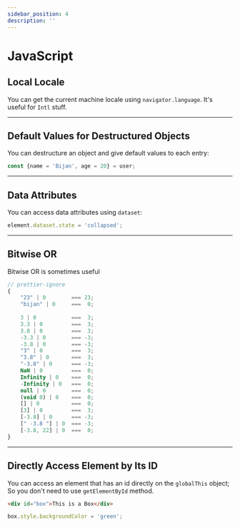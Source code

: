 ```yaml
---
sidebar_position: 4
description: ''
---
```


# JavaScript

## Local Locale

You can get the current machine locale using `navigator.language`.
It's useful for `Intl` stuff.

---

## Default Values for Destructured Objects

You can destructure an object and give default values to each entry:

```javascript
const {name = 'Bijan', age = 20} = user;
```

---

## Data Attributes

You can access data attributes using `dataset`:

```javascript
element.dataset.state = 'collapsed';
```

---

## Bitwise OR

Bitwise OR is sometimes useful

```javascript
// prettier-ignore
{
    "23" | 0        === 23;
    "bijan" | 0     ===  0;
    
    3 | 0           ===  3;
    3.3 | 0         ===  3;
    3.8 | 0         ===  3;
    -3.3 | 0        === -3;
    -3.8 | 0        === -3;
    "3" | 0         ===  3;
    "3.8" | 0       ===  3;
    "-3.8" | 0      === -3;
    NaN | 0         ===  0;
    Infinity | 0    ===  0;
    -Infinity | 0   ===  0;
    null | 0        ===  0;
    (void 0) | 0    ===  0;
    [] | 0          ===  0;
    [3] | 0         ===  3;
    [-3.8] | 0      === -3;
    [" -3.8 "] | 0  === -3;
    [-3.8, 22] | 0  ===  0;
}
```

---

## Directly Access Element by Its ID

You can access an element that has an id directly on the `globalThis` object;
So you don't need to use `getElementById` method.

```html
<div id="box">This is a Box</div>
```

```javascript
box.style.backgroundColor = 'green';
```
